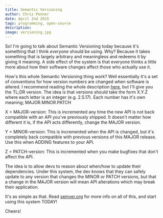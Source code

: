 ```yaml
---
title: Semantic Versioning
author: Chris Penner
date: April 2nd 2015
tags: programming, open-source
description:
image: versioning.jpg
---
```


So! I'm going to talk about Semantic Versioning today because it's something
that I think *everyone* should be using. Why? Because it takes something that
is largely arbitrary and meaningless and redeems it by giving it meaning. A
side effect of the system is that everyone thinks a little more about how their
software changes affect those who actually use it.

How's this whole Semantic Versioning thing work? Well essentially it's a set of
conventions for how version numbers are changed when software is altered. I
recommend reading the whole description [here](http://semver.org/), but I'll
give you the TL;DR version. The idea is that versions should take the form
X.Y.Z where each letter is an integer (e.g. 2.5.17). Each number has it's own
meaning; MAJOR.MINOR.PATCH

X = MAJOR-version: This is incremented any time the new API is
not back compatible with an API you've previously shipped. It doesn't matter how
different it is, if the API acts differently, change the MAJOR version.

Y = MINOR-version: This is incremented when the API is changed, but it's
completely back compatible with previous versions of this MAJOR release. Use
this when ADDING features to your API.

Z = PATCH-version: This is incremented when you make bugfixes that don't affect
the API.

The idea is to allow devs to reason about when/how to update their
dependencies. Under this system, the dev knows that they can safely update to
any version that changes the MINOR or PATCH versions, but that a change in the
MAJOR version will mean API alterations which may break their application.

It's as simple as that. Read [semver.org](http://semver.org/) for more info on
all of this, and start using this system TODAY!

Cheers!
